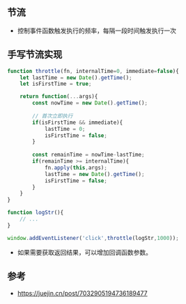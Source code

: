 ## 节流
- 控制事件函数触发执行的频率，每隔一段时间触发执行一次

## 手写节流实现
```js
function throttle(fn, internalTime=0, immediate=false){
    let lastTime = new Date().getTime();
    let isFirstTime = true;

    return function(...args){
        const nowTime = new Date().getTime();
        
        // 首次立即执行
        if(isFirstTime && immediate){
            lastTime = 0;
            isFirstTime = false;
        }
        
        const remainTime = nowTime-lastTime;
        if(remainTime >= internalTime){
            fn.apply(this,args);
            lastTime = new Date().getTime();
            isFirstTime = false;
        }
    }
}

function logStr(){
    // ...
}

window.addEventListener('click',throttle(logStr,1000));
```
- 如果需要获取返回结果，可以增加回调函数参数。

## 参考
- https://juejin.cn/post/7032905194736189477